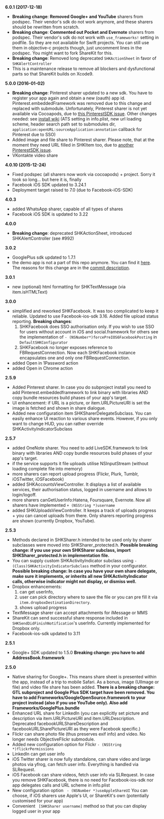 **6.0.1 (2017-12-18)**
- **Breaking change**: **Removed Google+ and YouTube** sharers from podspec. Their vendor's sdk do not work anymore, and these sharers should be rewritten from scratch.
- **Breaking change**: **Commented out Pocket and Evernote** sharers from podspec. Their vendor's sdk do not work with `use_frameworks!` setting in podfile. So they are not available for Swift projects. You can still use them in objective-c projects though, just uncomment lines in the podspec. You might want to fork ShareKit for this.
- **Breaking change**: Removed long deprecated `SHKActionSheet` in favor of `SHKAlertController`
- This is a maintenance release to remove all blockers and dysfunctional parts so that ShareKit builds on Xcode9.

**5.0.0 (2016-01-02)**
- **Breaking change**: Pinterest sharer updated to a new sdk. You have to register your app again and obtain a new (oauth) app id. Pinterest.embeddedFramework was removed due to this change and replaced with submodule. Unfortunately, Pinterest sharer is not yet available via Cocoapods, due to [this PinterestSDK issue](https://github.com/pinterest/ios-pdk/issues/48). Other changes needed: see [install wiki](https://github.com/ShareKit/ShareKit/wiki/Installing-ShareKit) (ATS setting in info.plist, new url loading scheme, header search path set to submodules dir, `application:openURL:sourceApplication:annotation` callback for Pinterest due to SSO)
- Added image and file share to Pinterest sharer. Please note, that at the moment they need URL filled in SHKItem too, due to [another PinterestSDK issue](https://github.com/pinterest/ios-pdk/issues/47).
- VKontakte video share

**4.0.10 (2015-12-24)**
- Fixed podspec (all sharers now work via cocoapods) + project. Sorry it took so long... but here it is, finally
- Facebook iOS SDK updated to 3.24.1
- Deployment target raised to 7.0 (due to Facebook-iOS-SDK)

**4.0.3**
- added WhatsApp sharer, capable of all types of shares
- Facebook iOS SDK is updated to 3.22

**4.0.0**
- **Breaking change**: deprecated SHKActionSheet, introduced SHKAlertController (see #992)

**3.0.2**
- GooglePlus sdk updated to 1.7.1
- the demo app is not a part of this repo anymore. You can find it [here](https://github.com/ShareKit/ShareKit-Demo-App). The reasons for this change are in the [commit description](https://github.com/ShareKit/ShareKit/commit/eb095f516d9289cafdfe10eff7a28a641b174328).

**3.0.1**
- new (optional) html formatting for SHKTextMessage (via item.isHTMLText)

**3.0.0**
- simplified and reworked SHKFacebook. It was too complicated to keep it reliable. Updated to use Facebook-ios-sdk 3.16. Added file upload status reporting. **Breaking changes**:
    1. SHKFacebook does SSO authorisation only. If you wish to use SSO for users without account in iOS and social.framework for others see the implementation of `- (NSNumber*)forcePreIOS6FacebookPosting` in `DefaultSHKConfigurator`
    2. SHKFacebook no longer exposes reference to FBRequestConnection. Now each SHKFacebook instance encapsulates one and only one FBRequestConnection.
- added Open in 1Password action
- added Open in Chrome action

**2.5.9**
- Added Pinterest sharer. In case you do subproject install you need to add Pinterest.embeddedframework to link binary with libraries AND copy bundle resources build phases of your app's target.
- UI enhancement: if URL is a picture, or item.URLPictureURI is set the image is fetched and shown in share dialogue.
- Added new configuration item SHKSharerDelegateSubclass. You can easily enhance UI reaction to various share events. However, if you only want to change HUD, you can rather override SHKActivityIndicatorSubclass

**2.5.7**
- added OneNote sharer. You need to add LiveSDK.framework to link binary with libraries AND copy bundle resources build phases of your app's target.
- if the service supports it file uploads utilise NSInputStream (without loading complete file into memory)
- more sharers can report upload progress (Flickr, Plurk, Tumblr, iOSTwitter, iOSFacebook)
- added SHKAccountsViewController. It displays a list of available services, their authorisation status, logged in username and allows to login/logoff.
- more sharers canGetUserInfo:Hatena, Foursquare, Evernote. Now all sharers have implemented `+ (NSString *)username`
- added SHKUploadsViewController. It keeps a track of uploads progress + you can cancel uploads from there. Only sharers reporting progress are shown (currently Dropbox, YouTube).

**2.5.3**
- Methods declared in SHKSharer.h intended to be used only by sharer subclasses were moved into SHKSharer_protected.h. **Possible breaking change: if you use your own SHKSharer subclass, import SHKSharer_protected.h in implementation file.**
- You can supply custom SHKActivityIndicator subclass using ```- (Class)SHKActivityIndicatorSubclass``` method in your configurator.  **Possible breaking change: In case you have your own share delegate, make sure it implements, or inherits all new SHKActivityIndicator calls, otherwise indicator might not display, or dismiss well.**
- Dropbox enhancements:
     1. can get userInfo,
     2. user can pick directory where to save the file or you can pre fill it via ```item.dropboxDestinationDirectory```.
     3. shows upload progress
- TextMessage sharer can accept attachments for iMessage or MMS
- ShareKit can send successful share response included in ```SHKSendDidFinishNotification```'s userInfo. Currently implemented for Dropbox only.
- Facebook-ios-sdk updated to 3.11

**2.5.1**
- Google+ SDK updated to 1.5.0 **Breaking change: you have to add AddressBook.framework**

**2.5.0**
- Native sharing for Google+. This means share sheet is presented within the app, instead of a trip to mobile Safari. As a bonus, image (UIImage or file) and video file share has been added. **There is a breaking change: GTL subproject and Google Plus SDK target have been removed. You have to add Frameworks/GoogleOpenSource.framework to your project instead (also if you use YouTube only). Also add Frameworks/GooglePlus.bundle**
- Enhanced URL share for LinkedIn (you can explicitly set picture and description via item.URLPictureURI and item.URLDescription. Deprecated facebookURLShareDescription and facebookURLSharePictureURI as they were Facebook specific.)
- Flickr can share photo file (thus preserves exif info) and video. No longer needs ObjectiveFlickr submodule.
- Added new configuration option for Flickr `- (NSString *)flickrPermissions`
- LinkedIn can get user info
- iOS Twitter sharer is now fully standalone, can share video and large photos via yfrog, can fetch user info. Everything is handled via SLRequest.
- iOS Facebook can share videos, fetch user info via SLRequest. In case you remove SHKFacebook, there is no need for Facebook-ios-sdk nor app delegates calls and URL scheme in info.plist
- New configuration option ``` - (NSNumber *)useAppleShareUI``` You can choose, if iOS sharers use Apple's UI, or ShareKit's own (potentially customised for your app)
- Convenient ``` [SHKSharer username]``` method so that you can display logged user in your app
